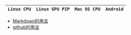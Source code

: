 |  **`Linux CPU`**   |  **`Linux GPU PIP`** | **`Mac OS CPU`** |  **`Android`** |
|-------------------|----------------------|------------------|----------------|

* [Markdown的用法](https://github.com/xinghuoxg/blog/blob/gh-pages/chapter/markdown.md)
* [github的用法](https://github.com/xinghuoxg/blog/blob/gh-pages/chapter/github-help.md)
